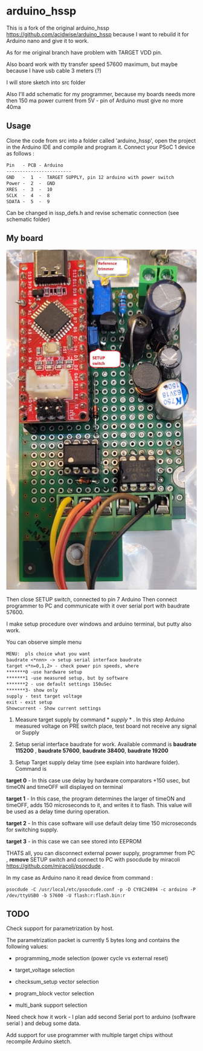 # arduino_hssp

This is a fork of the original arduino_hssp https://github.com/acidwise/arduino_hssp because I want to rebuild it for Arduino nano and give it to work.

As for me original branch have problem with TARGET VDD pin.

Also board work with tty transfer speed 57600 maximum, but maybe because I have usb cable 3 meters (?)

I will store sketch into src folder

Also I'll add schematic for my programmer, because my boards needs more then 150 ma power current from 5V - pin of Arduino must give no more 40ma

## Usage

Clone the code from src into a folder called 'arduino_hssp', open the project in the Arduino IDE and compile and program it. Connect your PSoC 1 device as follows :
```
Pin   - PCB - Arduino
------------------------
GND   -  1  -  TARGET SUPPLY, pin 12 arduino with power switch 
Power -  2  -  GND
XRES  -  3  -  10
SCLK  -  4  -  8
SDATA -  5  -  9
```
Can be changed in issp_defs.h and revise schematic connection (see schematic folder)

## My board

![](./schematic/test_result/programmer_hard_v3board.jpg)

Then close SETUP switch, connected to pin 7 Arduino Then connect programmer to PC and communicate with it over serial port with baudrate 57600. 

I make setup procedure over windows and arduino terminal, but putty also work.

You can observe simple menu
```
MENU:  pls choice what you want
baudrate <*nnn> -> setup serial interface baudrate
target <*n=0,1,2> - check power pin speeds, where
*******0 -use hardware setup
*******1 -use measured setup, but by software
*******2 - use default settings 150uSec
*******3- show only
supply - test target voltage
exit - exit setup
Showcurrent - Show current settings
```

1. Measure target supply by command * *supply* *  . In this step Arduino measured voltage on PRE switch place, test board not receive any signal or Supply

2. Setup serial interface baudrate for work. Available command is  __baudrate 115200__ , __baudrate 57600__, __baudrate 38400__, __baudrate 19200__

3. Setup Target supply delay time (see explain into hardware folder).  Command is
   
**target 0** - In this case use delay by hardware comparators +150 usec, but timeON and timeOFF will displayed on terminal

**target 1** -  In this case, the program determines the larger of timeON and timeOFF, adds 150 microseconds to it, and writes it to flash. This value will be used as a delay time during operation.

**target 2** - In this case software will use default delay time 150 microseconds for switching supply.

**target 3** - in this case we can see stored into EEPROM

THATS all, you can disconnect external power supply, programmer from PC , **remove** SETUP switch and connect to PC with psocdude by miracoli https://github.com/miracoli/psocdude .



In my case  as Arduino nano it read device from command :

```
psocdude -C /usr/local/etc/psocdude.conf -p -D CY8C24894 -c arduino -P /dev/ttyUSB0 -b 57600 -U flash:r:flash.bin:r
```

## TODO

Check support for parametrization by host.

The parametrization packet is currently 5 bytes long and contains the following values:

- programming_mode selection (power cycle vs external reset)

- target_voltage selection

- checksum_setup vector selection

- program_block vector selection

- multi_bank support selection

Need check how it work - I plan add second Serial port to arduino (software serial ) and debug some data.

Add support for use programmer with multiple target chips without recompile Arduino sketch. 
